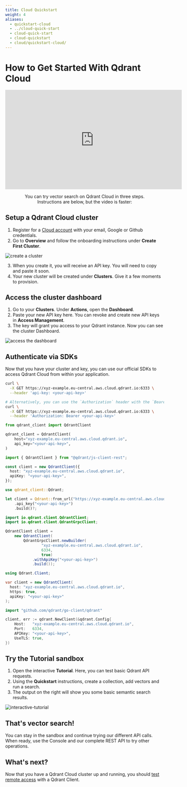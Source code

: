```yaml
---
title: Cloud Quickstart
weight: 4
aliases:
  - quickstart-cloud
  - ../cloud-quick-start
  - cloud-quick-start
  - cloud-quickstart
  - cloud/quickstart-cloud/
---
```

# How to Get Started With Qdrant Cloud

<p align="center"><iframe width="560" height="315" src="https://www.youtube.com/embed/g6uJhjAoNMg?si=EZ3OtmEdKKHIOgFy" title="YouTube video player" frameborder="0" allow="accelerometer; autoplay; clipboard-write; encrypted-media; gyroscope; picture-in-picture; web-share" referrerpolicy="strict-origin-when-cross-origin" allowfullscreen></iframe></p>
<p style="text-align: center;">You can try vector search on Qdrant Cloud in three steps. 
</br> Instructions are below, but the video is faster:</p>

## Setup a Qdrant Cloud cluster

1. Register for a [Cloud account](https://cloud.qdrant.io/) with your email, Google or Github credentials.
2. Go to **Overview** and follow the onboarding instructions under **Create First Cluster**. 

![create a cluster](/docs/gettingstarted/gui-quickstart/create-cluster.png)

3. When you create it, you will receive an API key. You will need to copy and paste it soon.
4. Your new cluster will be created under **Clusters**. Give it a few moments to provision.

## Access the cluster dashboard

1. Go to your **Clusters**. Under **Actions**, open the **Dashboard**.
2. Paste your new API key here. You can revoke and create new API keys in **Access Management**.
3. The key will grant you access to your Qdrant instance. Now you can see the cluster Dashboard.

![access the dashboard](/docs/gettingstarted/gui-quickstart/access-dashboard.png)

## Authenticate via SDKs

Now that you have your cluster and key, you can use our official SDKs to access Qdrant Cloud from within your application.

```bash
curl \
  -X GET https://xyz-example.eu-central.aws.cloud.qdrant.io:6333 \
  --header 'api-key: <your-api-key>'

# Alternatively, you can use the `Authorization` header with the `Bearer` prefix
curl \
  -X GET https://xyz-example.eu-central.aws.cloud.qdrant.io:6333 \
  --header 'Authorization: Bearer <your-api-key>'
```

```python
from qdrant_client import QdrantClient

qdrant_client = QdrantClient(
    host="xyz-example.eu-central.aws.cloud.qdrant.io",
    api_key="<your-api-key>",
)
```

```typescript
import { QdrantClient } from "@qdrant/js-client-rest";

const client = new QdrantClient({
  host: "xyz-example.eu-central.aws.cloud.qdrant.io",
  apiKey: "<your-api-key>",
});
```

```rust
use qdrant_client::Qdrant;

let client = Qdrant::from_url("https://xyz-example.eu-central.aws.cloud.qdrant.io:6334")
    .api_key("<your-api-key>")
    .build()?;
```

```java
import io.qdrant.client.QdrantClient;
import io.qdrant.client.QdrantGrpcClient;

QdrantClient client =
    new QdrantClient(
        QdrantGrpcClient.newBuilder(
                "xyz-example.eu-central.aws.cloud.qdrant.io",
                6334,
                true)
            .withApiKey("<your-api-key>")
            .build());
```

```csharp
using Qdrant.Client;

var client = new QdrantClient(
  host: "xyz-example.eu-central.aws.cloud.qdrant.io",
  https: true,
  apiKey: "<your-api-key>"
);
```

```go
import "github.com/qdrant/go-client/qdrant"

client, err := qdrant.NewClient(&qdrant.Config{
	Host:   "xyz-example.eu-central.aws.cloud.qdrant.io",
	Port:   6334,
	APIKey: "<your-api-key>",
	UseTLS: true,
})
```

## Try the Tutorial sandbox

1. Open the interactive **Tutorial**. Here, you can test basic Qdrant API requests.
2. Using the **Quickstart** instructions, create a collection, add vectors and run a search.
3. The output on the right will show you some basic semantic search results.

![interactive-tutorial](/docs/gettingstarted/gui-quickstart/interactive-tutorial.png)

## That's vector search!
You can stay in the sandbox and continue trying our different API calls.</br>
When ready, use the Console and our complete REST API to try other operations.

## What's next?

Now that you have a Qdrant Cloud cluster up and running, you should [test remote access](/documentation/cloud/authentication/#test-cluster-access) with a Qdrant Client.

